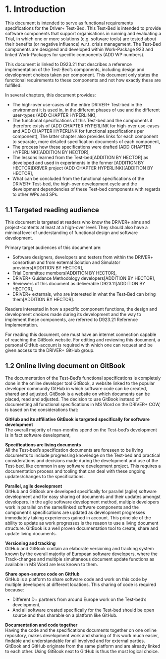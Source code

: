 # 1.   Introduction

This document is intended to serve as functional requirements specifications for the Driver+ Test-Bed. This Test-Bed is intended to provide software components that support organisations in running and evaluating a Trial, in which one or more solutions \(e.g. software tools\) are tested about their benefits \(or negative influence\) w.r.t. crisis management. The Test-Bed components are designed and developed within Work-Package 923 and linked Work-Packages for specific components \(ADD WP numbers\).

This document is linked to D923.21 that describes a reference implementation of the Test-Bed’s components, including design and development choices taken per component. This document only states the functional requirements to these components and not how exactly these are fulfilled.

In several chapters, this document provides:

* The high-over use-cases of the entire DRIVER+ Test-bed in the environment it is used in, in the different phases of use and the different user-types \(ADD CHAPTER HYPERLINK\),
* The functional specifications of this Test-bed and the components it therefore exists of \(ADD CHAPTER HYPERLINK for high-over use-cases and ADD CHAPTER HYPERLINK for functional specifications per component\), The latter chapter also provides links for each component to separate, more detailed specification documents of each component,
* The process how these specifications were drafted \(ADD CHAPTER HYPERLINK\)\[ADDITION BY HECTOR\],
* The lessons learned from the Test-bed\[ADDITION BY HECTOR\] as developed and used in experiments in the former \[ADDITION BY HECTOR\]DRIVER project \(ADD CHAPTER HYPERLINK\)\[ADDITION BY HECTOR\],
* What can be concluded from the functional specifications of the DRIVER+ Test-bed, the high-over development cycle and the development dependencies of these Test-bed components with regards to other WPs and SPs.

## 1.1   Targeted reading audience

This document is targeted at readers who know the DRIVER+ aims and project-contents at least at a high-over level. They should also have a minimal level of understanding of functional design and software development.

Primary target audiences of this document are:

* Software designers, developers and testers from within the DRIVER+ consortium and from external Solution and Simulator providers\[ADDITION BY HECTOR\],
* Trial Committee members\[ADDITION BY HECTOR\],
* DRIVER+ Guidance Methodology developers\[ADDITION BY HECTOR\],
* Reviewers of this document as deliverable D923.11\[ADDITION BY HECTOR\],
* DRIVER+ externals, who are interested in what the Test-Bed can bring them\[ADDITION BY HECTOR\].

Readers interested in how a specific component functions, the design and development choices made during its development and the way to implement these components, are referred to D923.21 Reference Implementation.

For reading this document, one must have an internet connection capable of reaching the GitBook website. For editing and reviewing this document, a personal GitHub-account is required with which one can request and be given access to the DRIVER+ GitHub group.

## 1.2   Online living document on GitBook

The documentation of the Test-Bed’s functional specifications is completely done in the online developer tool GitBook, a website linked to the popular developer community GitHub in which software code can be created, shared and adjusted. GitBook is a website on which documents can be placed, read and adjusted. The decision to use GitBook instead of documenting all functional specifications in MS Word on the DRIVER+ COW, is based on the considerations that:

**GitHub and its affiliative GitBook is targeted specifically for software development**  
The overall majority of man-months spend on the Test-bed’s development is in fact software development,

**Specifications are living documents**  
All the Test-bed’s specification documents are foreseen to be living documents to include progressing knowledge on the Test-bed and practical considerations and decisions made during the development and use of the Test-bed, like common in any software development project. This requires a documentation process and tooling that can deal with these ongoing updates/changes to the specifications.

**Parallel, agile development**  
GitHub and GitBook are developed specifically for parallel \(agile\) software development and for easy sharing of documents and their updates amongst developers. In the agile software development method, multiple developers work in parallel on the same/linked software components and the component’s specifications are updated as development progresses immediately taking experiences gained in account. This principle of the ability to update as work progresses is the reason to use a living document structure. GitBook is a well proven documentation tool to create, share and update living documents.

**Versioning and tracking**  
GitHub and GitBook contain an elaborate versioning and tracking system known by the overall majority of European software developers, where the Track-changes and multiple simultaneous document update functions as available in MS Word are less known to them.

**Share open-source code on GitHub**  
GitHub is a platform to share software code and work on this code by multiple developers at different locations. This sharing of code is required because:

* Different D+ partners from around Europe work on the Test-bed’s development,
* And all software created specifically for the Test-bed should be open source and thus sharable on a platform like GitHub.

**Documentation and code together**  
Having the code and the specifications documents together on one online repository, makes development work and sharing of this work much easier, findable and understandable for all involved and for external parties. GitBook and GitHub originate from the same platform and are already linked to each other. Using GitBook next to GitHub is thus the most logical choice.

